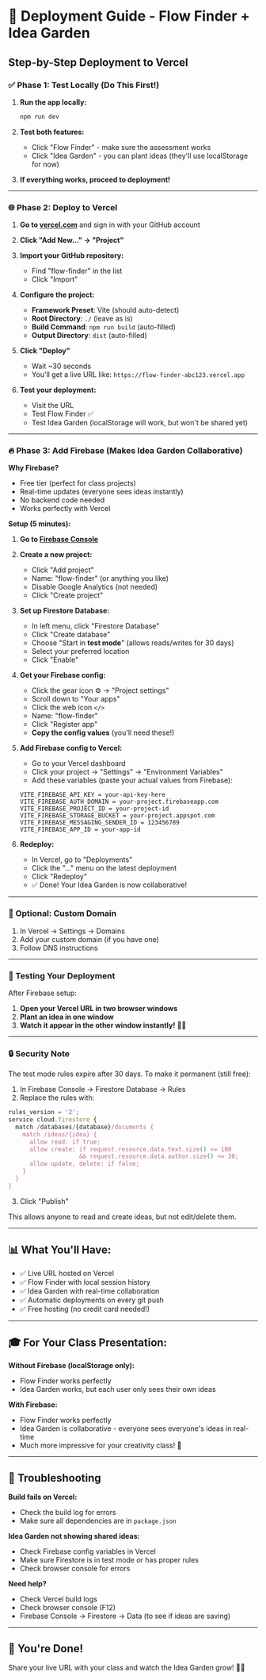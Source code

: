 # 🚀 Deployment Guide - Flow Finder + Idea Garden

## Step-by-Step Deployment to Vercel

### ✅ Phase 1: Test Locally (Do This First!)

1. **Run the app locally:**
   ```bash
   npm run dev
   ```

2. **Test both features:**
   - Click "Flow Finder" - make sure the assessment works
   - Click "Idea Garden" - you can plant ideas (they'll use localStorage for now)

3. **If everything works, proceed to deployment!**

---

### 🌐 Phase 2: Deploy to Vercel

1. **Go to [vercel.com](https://vercel.com)** and sign in with your GitHub account

2. **Click "Add New..." → "Project"**

3. **Import your GitHub repository:**
   - Find "flow-finder" in the list
   - Click "Import"

4. **Configure the project:**
   - **Framework Preset**: Vite (should auto-detect)
   - **Root Directory**: `./` (leave as is)
   - **Build Command**: `npm run build` (auto-filled)
   - **Output Directory**: `dist` (auto-filled)

5. **Click "Deploy"**
   - Wait ~30 seconds
   - You'll get a live URL like: `https://flow-finder-abc123.vercel.app`

6. **Test your deployment:**
   - Visit the URL
   - Test Flow Finder ✅
   - Test Idea Garden (localStorage will work, but won't be shared yet)

---

### 🔥 Phase 3: Add Firebase (Makes Idea Garden Collaborative)

**Why Firebase?**
- Free tier (perfect for class projects)
- Real-time updates (everyone sees ideas instantly)
- No backend code needed
- Works perfectly with Vercel

**Setup (5 minutes):**

1. **Go to [Firebase Console](https://console.firebase.google.com)**

2. **Create a new project:**
   - Click "Add project"
   - Name: "flow-finder" (or anything you like)
   - Disable Google Analytics (not needed)
   - Click "Create project"

3. **Set up Firestore Database:**
   - In left menu, click "Firestore Database"
   - Click "Create database"
   - Choose "Start in **test mode**" (allows reads/writes for 30 days)
   - Select your preferred location
   - Click "Enable"

4. **Get your Firebase config:**
   - Click the gear icon ⚙️ → "Project settings"
   - Scroll down to "Your apps"
   - Click the web icon `</>`
   - Name: "flow-finder"
   - Click "Register app"
   - **Copy the config values** (you'll need these!)

5. **Add Firebase config to Vercel:**
   - Go to your Vercel dashboard
   - Click your project → "Settings" → "Environment Variables"
   - Add these variables (paste your actual values from Firebase):
   
   ```
   VITE_FIREBASE_API_KEY = your-api-key-here
   VITE_FIREBASE_AUTH_DOMAIN = your-project.firebaseapp.com
   VITE_FIREBASE_PROJECT_ID = your-project-id
   VITE_FIREBASE_STORAGE_BUCKET = your-project.appspot.com
   VITE_FIREBASE_MESSAGING_SENDER_ID = 123456789
   VITE_FIREBASE_APP_ID = your-app-id
   ```

6. **Redeploy:**
   - In Vercel, go to "Deployments"
   - Click the "..." menu on the latest deployment
   - Click "Redeploy"
   - ✅ Done! Your Idea Garden is now collaborative!

---

### 🎨 Optional: Custom Domain

1. In Vercel → Settings → Domains
2. Add your custom domain (if you have one)
3. Follow DNS instructions

---

### 🧪 Testing Your Deployment

After Firebase setup:

1. **Open your Vercel URL in two browser windows**
2. **Plant an idea in one window**
3. **Watch it appear in the other window instantly!** 🌱✨

---

### 🔒 Security Note

The test mode rules expire after 30 days. To make it permanent (still free):

1. In Firebase Console → Firestore Database → Rules
2. Replace the rules with:

```javascript
rules_version = '2';
service cloud.firestore {
  match /databases/{database}/documents {
    match /ideas/{idea} {
      allow read: if true;
      allow create: if request.resource.data.text.size() <= 100
                    && request.resource.data.author.size() <= 30;
      allow update, delete: if false;
    }
  }
}
```

3. Click "Publish"

This allows anyone to read and create ideas, but not edit/delete them.

---

## 📊 What You'll Have:

- ✅ Live URL hosted on Vercel
- ✅ Flow Finder with local session history
- ✅ Idea Garden with real-time collaboration
- ✅ Automatic deployments on every git push
- ✅ Free hosting (no credit card needed!)

---

## 🎓 For Your Class Presentation:

**Without Firebase (localStorage only):**
- Flow Finder works perfectly
- Idea Garden works, but each user only sees their own ideas

**With Firebase:**
- Flow Finder works perfectly
- Idea Garden is collaborative - everyone sees everyone's ideas in real-time
- Much more impressive for your creativity class! 🌟

---

## 🐛 Troubleshooting

**Build fails on Vercel:**
- Check the build log for errors
- Make sure all dependencies are in `package.json`

**Idea Garden not showing shared ideas:**
- Check Firebase config variables in Vercel
- Make sure Firestore is in test mode or has proper rules
- Check browser console for errors

**Need help?**
- Check Vercel build logs
- Check browser console (F12)
- Firebase Console → Firestore → Data (to see if ideas are saving)

---

## 🎉 You're Done!

Share your live URL with your class and watch the Idea Garden grow! 🌱✨


